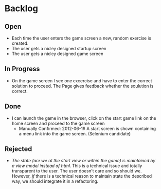 # Backlog


## Open
* Each time the user enters the game screen a new, random exercise is created.
* The user gets a nicley designed startup screen
* The user gets a nicley designed game screen

## In Progress
* On the game screen I see one excercise and have to enter the correct solution to proceed. The Page gives feedback whether the soulution is correct.

## Done
* I can launch the game in the browser, click on the start game link on the home screen and proceed to the game screen
    * Manually Confirmed: 2012-06-19 A start screen is shown containing a menu link into the game screen. (Selenium candidate)





## Rejected

* *The state (are we at the start view or within the game) is maintained by a view model instead of html.* This is a technical issue and totally transparent to the user. The user doesn't care and so should we. However, *if* there is a technical reason to maintain state the described way, we should integrate it in a refactoring.


